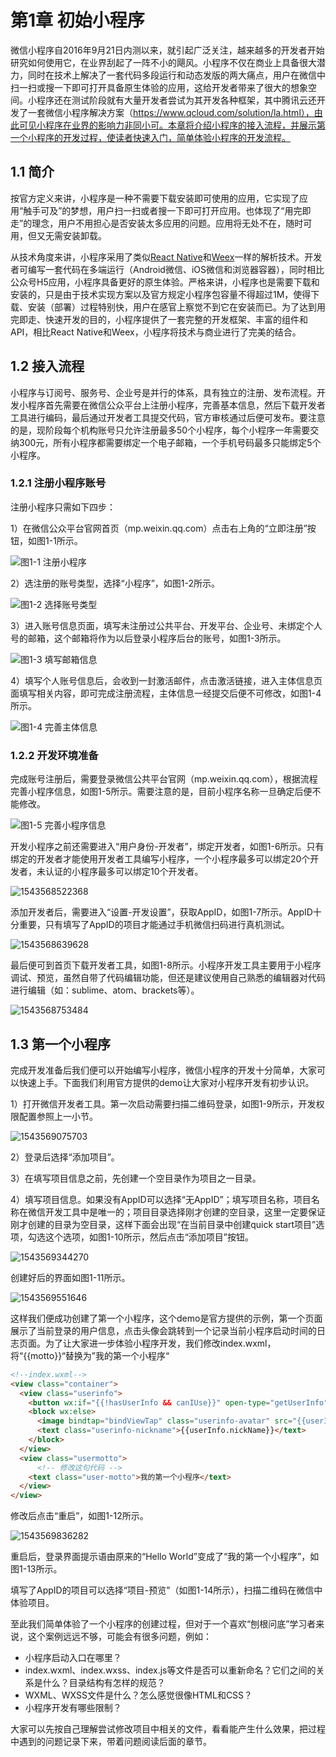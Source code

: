 # 第1章 初始小程序

微信小程序自2016年9月21日内测以来，就引起广泛关注，越来越多的开发者开始研究如何使用它，在业界刮起了一阵不小的飓风。小程序不仅在商业上具备很大潜力，同时在技术上解决了一套代码多段运行和动态发版的两大痛点，用户在微信中扫一扫或搜一下即可打开具备原生体验的应用，这给开发者带来了很大的想象空间。小程序还在测试阶段就有大量开发者尝试为其开发各种框架，其中腾讯云还开发了一套微信小程序解决方案（https://www.qcloud.com/solution/la.html），由此可见小程序在业界的影响力非同小可。本章将介绍小程序的接入流程，并展示第一个小程序的开发过程，使读者快速入门，简单体验小程序的开发流程。

## 1.1 简介

按官方定义来讲，小程序是一种不需要下载安装即可使用的应用，它实现了应用“触手可及”的梦想，用户扫一扫或者搜一下即可打开应用。也体现了“用完即走”的理念，用户不用担心是否安装太多应用的问题。应用将无处不在，随时可用，但又无需安装卸载。

从技术角度来讲，小程序采用了类似[React Native](https://reactnative.cn/)和[Weex](http://weex.apache.org/cn/)一样的解析技术。开发者可编写一套代码在多端运行（Android微信、iOS微信和浏览器容器），同时相比公众号H5应用，小程序具备更好的原生体验。严格来讲，小程序也是需要下载和安装的，只是由于技术实现方案以及官方规定小程序包容量不得超过1M，使得下载、安装（部署）过程特别快，用户在感官上察觉不到它在安装而已。为了达到用完即走、快速开发的目的，小程序提供了一套完整的开发框架、丰富的组件和API，相比React Native和Weex，小程序将技术与商业进行了完美的结合。

## 1.2 接入流程

小程序与订阅号、服务号、企业号是并行的体系，具有独立的注册、发布流程。开发小程序首先需要在微信公众平台上注册小程序，完善基本信息，然后下载开发者工具进行编码，最后通过开发者工具提交代码，官方审核通过后便可发布。要注意的是，现阶段每个机构账号只允许注册最多50个小程序，每个小程序一年需要交纳300元，所有小程序都需要绑定一个电子邮箱，一个手机号码最多只能绑定5个小程序。

### 1.2.1 注册小程序账号

注册小程序只需如下四步：

1）在微信公众平台官网首页（mp.weixin.qq.com）点击右上角的“立即注册”按钮，如图1-1所示。

![图1-1 注册小程序](assets/1543567869787.png)

2）选注册的账号类型，选择“小程序”，如图1-2所示。

![图1-2 选择账号类型](assets/1543567968480.png)

3）进入账号信息页面，填写未注册过公共平台、开发平台、企业号、未绑定个人号的邮箱，这个邮箱将作为以后登录小程序后台的账号，如图1-3所示。

![图1-3 填写邮箱信息](assets/1543568110855.png)

4）填写个人账号信息后，会收到一封激活邮件，点击激活链接，进入主体信息页面填写相关内容，即可完成注册流程，主体信息一经提交后便不可修改，如图1-4所示。

![图1-4 完善主体信息](assets/1543568240267.png)

### 1.2.2 开发环境准备

完成账号注册后，需要登录微信公共平台官网（mp.weixin.qq.com），根据流程完善小程序信息，如图1-5所示。需要注意的是，目前小程序名称一旦确定后便不能修改。

![图1-5 完善小程序信息](assets/1543568401074.png)

开发小程序之前还需要进入“用户身份-开发者”，绑定开发者，如图1-6所示。只有绑定的开发者才能使用开发者工具编写小程序，一个小程序最多可以绑定20个开发者，未认证的小程序最多可以绑定10个开发者。

![1543568522368](assets/1543568522368.png)

添加开发者后，需要进入“设置-开发设置”，获取AppID，如图1-7所示。AppID十分重要，只有填写了AppID的项目才能通过手机微信扫码进行真机测试。

![1543568639628](assets/1543568639628.png)

最后便可到首页下载开发者工具，如图1-8所示。小程序开发工具主要用于小程序调试、预览，虽然自带了代码编辑功能，但还是建议使用自己熟悉的编辑器对代码进行编辑（如：sublime、atom、brackets等）。

![1543568753484](assets/1543568753484.png)

## 1.3 第一个小程序

完成开发准备后我们便可以开始编写小程序，微信小程序的开发十分简单，大家可以快速上手。下面我们利用官方提供的demo让大家对小程序开发有初步认识。

1）打开微信开发者工具。第一次启动需要扫描二维码登录，如图1-9所示，开发权限配置参照上一小节。

![1543569075703](assets/1543569075703.png)

2）登录后选择“添加项目”。

3）在填写项目信息之前，先创建一个空目录作为项目之一目录。

4）填写项目信息。如果没有AppID可以选择“无AppID”；填写项目名称，项目名称在微信开发工具中是唯一的；项目目录选择刚才创建的空目录，这里一定要保证刚才创建的目录为空目录，这样下面会出现“在当前目录中创建quick start项目”选项，勾选这个选项，如图1-10所示，然后点击“添加项目”按钮。

![1543569344270](assets/1543569344270.png)

创建好后的界面如图1-11所示。

![1543569551646](assets/1543569551646.png)

这样我们便成功创建了第一个小程序，这个demo是官方提供的示例，第一个页面展示了当前登录的用户信息，点击头像会跳转到一个记录当前小程序启动时间的日志页面。为了让大家进一步体验小程序开发，我们修改index.wxml，将“{{motto}}“替换为”我的第一个小程序“

```html
<!--index.wxml-->
<view class="container">
  <view class="userinfo">
    <button wx:if="{{!hasUserInfo && canIUse}}" open-type="getUserInfo" bindgetuserinfo="getUserInfo"> 获取头像昵称 </button>
    <block wx:else>
      <image bindtap="bindViewTap" class="userinfo-avatar" src="{{userInfo.avatarUrl}}" mode="cover"></image>
      <text class="userinfo-nickname">{{userInfo.nickName}}</text>
    </block>
  </view>
  <view class="usermotto">
      <!-- 修改这句代码 -->
    <text class="user-motto">我的第一个小程序</text>
  </view>
</view>
```

修改后点击“重启”，如图1-12所示。

![1543569836282](assets/1543569836282.png)

重启后，登录界面提示语由原来的“Hello World”变成了“我的第一个小程序”，如图1-13所示。

填写了AppID的项目可以选择“项目-预览”（如图1-14所示），扫描二维码在微信中体验项目。

至此我们简单体验了一个小程序的创建过程，但对于一个喜欢“刨根问底”学习者来说，这个案例远远不够，可能会有很多问题，例如：

* 小程序启动入口在哪里？
* index.wxml、index.wxss、index.js等文件是否可以重新命名？它们之间的关系是什么？目录结构有怎样的规范？
* WXML、WXSS文件是什么？怎么感觉很像HTML和CSS？
* 小程序开发有哪些限制？

大家可以先按自己理解尝试修改项目中相关的文件，看看能产生什么效果，把过程中遇到的问题记录下来，带着问题阅读后面的章节。